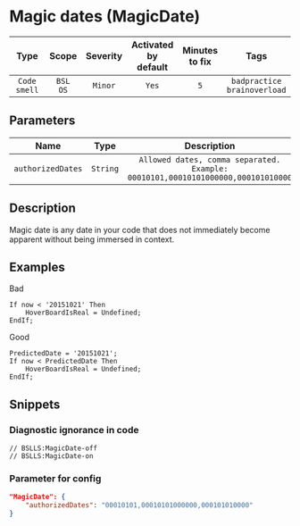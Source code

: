# Magic dates (MagicDate)

|     Type     |        Scope        | Severity | Activated<br>by default | Minutes<br>to fix |                  Tags                  |
|:------------:|:-------------------:|:--------:|:-----------------------------:|:-----------------------:|:--------------------------------------:|
| `Code smell` | `BSL`<br>`OS` | `Minor`  |             `Yes`             |           `5`           | `badpractice`<br>`brainoverload` |

## Parameters


|       Name        |   Type   |                                   Description                                   |             Default value              |
|:-----------------:|:--------:|:-------------------------------------------------------------------------------:|:--------------------------------------:|
| `authorizedDates` | `String` | `Allowed dates, comma separated. Example: 00010101,00010101000000,000101010000` | `00010101,00010101000000,000101010000` |
<!-- Блоки выше заполняются автоматически, не трогать -->
## Description
Magic date is any date in your code that does not immediately become apparent without being immersed in context.

## Examples

Bad

```bsl
If now < '20151021' Then
    HoverBoardIsReal = Undefined;
EndIf;
```

Good

```bsl
PredictedDate = '20151021'; 
If now < PredictedDate Then
    HoverBoardIsReal = Undefined;
EndIf;
```

## Snippets

<!-- Блоки ниже заполняются автоматически, не трогать -->
### Diagnostic ignorance in code

```bsl
// BSLLS:MagicDate-off
// BSLLS:MagicDate-on
```

### Parameter for config

```json
"MagicDate": {
    "authorizedDates": "00010101,00010101000000,000101010000"
}
```
